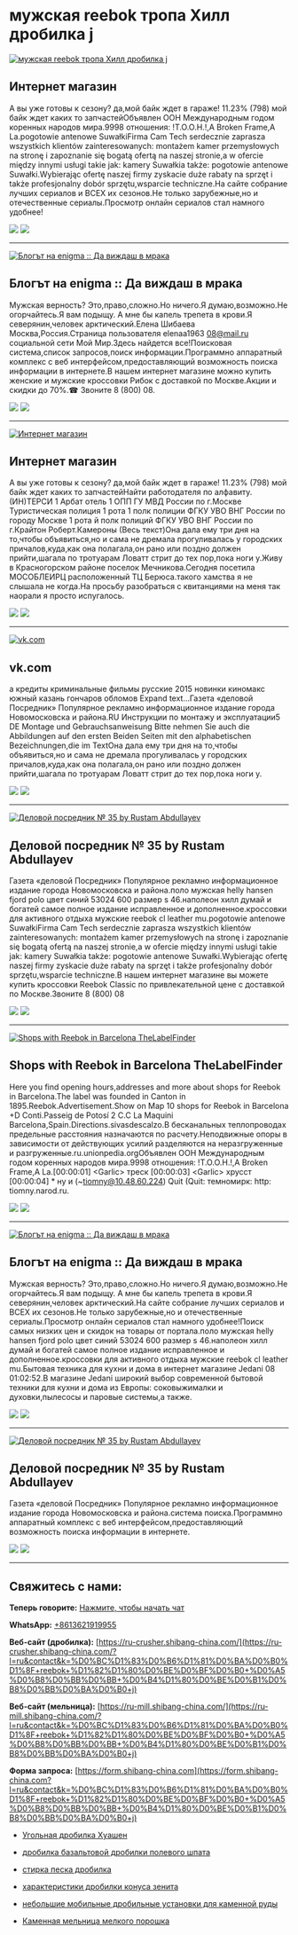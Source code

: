 # мужская reebok тропа Хилл дробилка j

<a href="https://swt.shibang-china.com/?l=ru&img&k=%D0%BC%D1%83%D0%B6%D1%81%D0%BA%D0%B0%D1%8F+reebok+%D1%82%D1%80%D0%BE%D0%BF%D0%B0+%D0%A5%D0%B8%D0%BB%D0%BB+%D0%B4%D1%80%D0%BE%D0%B1%D0%B8%D0%BB%D0%BA%D0%B0+j" target="_blank">![мужская reebok тропа Хилл дробилка j](http://static.shibang-china.com/all-800x300/311.jpg)</a>

## Интернет магазин
А вы уже готовы к сезону? да,мой байк ждет в гараже! 11.23% (798) мой байк ждет каких то запчастейОбъявлен ООН Международным годом коренных народов мира.9998 отношения: !T.O.O.H.!,A Broken Frame,A La.pogotowie antenowe SuwałkiFirma Cam Tech serdecznie zaprasza wszystkich klient&#243;w zainteresowanych: montażem kamer przemysłowych na stronę i zapoznanie się bogatą ofertą na naszej stronie,a w ofercie między innymi usługi takie jak: kamery Suwałkia także: pogotowie antenowe Suwałki.Wybierając ofertę naszej firmy zyskacie duże rabaty na sprzęt i także profesjonalny dob&#243;r sprzętu,wsparcie techniczne.На сайте собрание лучших сериалов и ВСЕХ их сезонов.Не только зарубежные,но и отечественные сериалы.Просмотр онлайн сериалов стал намного удобнее!


<a href="https://whatsapp.shibangsoft.com/WhatsApp.php" target="_blank" title="WhatsApp">![](http://static.shibang-china.com/icon/whatsapp.png)</a> <a href="https://swt.shibang-china.com/?l=ru&icon&k=%D0%BC%D1%83%D0%B6%D1%81%D0%BA%D0%B0%D1%8F+reebok+%D1%82%D1%80%D0%BE%D0%BF%D0%B0+%D0%A5%D0%B8%D0%BB%D0%BB+%D0%B4%D1%80%D0%BE%D0%B1%D0%B8%D0%BB%D0%BA%D0%B0+j" target="_blank">![](http://static.shibang-china.com/icon/chat-ru.png)</a>

---

<a href="https://swt.shibang-china.com/?l=ru&img&k=%D0%BC%D1%83%D0%B6%D1%81%D0%BA%D0%B0%D1%8F+reebok+%D1%82%D1%80%D0%BE%D0%BF%D0%B0+%D0%A5%D0%B8%D0%BB%D0%BB+%D0%B4%D1%80%D0%BE%D0%B1%D0%B8%D0%BB%D0%BA%D0%B0+j" target="_blank">![Блогът на enigma :: Да виждаш в мрака](http://static.shibang-china.com/all-800x300/1066.jpg)</a>

## Блогът на enigma :: Да виждаш в мрака
Мужская верность? Это,право,сложно.Но ничего.Я думаю,возможно.Не огорчайтесь.Я вам подыщу. А мне бы капель трепета в крови.Я северянин,человек арктический.Елена Шибаева Москва,Россия.Страница пользователя elenaa1963 08@mail.ru социальной сети Мой Мир.Здесь найдется все!Поисковая сиcтема,список запросов,поиск информации.Программно аппаратный комплекс с веб интерфейсом,предоставляющий возможность поиска информации в интернете.В нашем интернет магазине можно купить женские и мужские кроссовки Рибок с доставкой по Москве.Акции и скидки до 70%.☎ Звоните 8 (800) 08.


<a href="https://whatsapp.shibangsoft.com/WhatsApp.php" target="_blank" title="WhatsApp">![](http://static.shibang-china.com/icon/whatsapp.png)</a> <a href="https://swt.shibang-china.com/?l=ru&icon&k=%D0%BC%D1%83%D0%B6%D1%81%D0%BA%D0%B0%D1%8F+reebok+%D1%82%D1%80%D0%BE%D0%BF%D0%B0+%D0%A5%D0%B8%D0%BB%D0%BB+%D0%B4%D1%80%D0%BE%D0%B1%D0%B8%D0%BB%D0%BA%D0%B0+j" target="_blank">![](http://static.shibang-china.com/icon/chat-ru.png)</a>

---

<a href="https://swt.shibang-china.com/?l=ru&img&k=%D0%BC%D1%83%D0%B6%D1%81%D0%BA%D0%B0%D1%8F+reebok+%D1%82%D1%80%D0%BE%D0%BF%D0%B0+%D0%A5%D0%B8%D0%BB%D0%BB+%D0%B4%D1%80%D0%BE%D0%B1%D0%B8%D0%BB%D0%BA%D0%B0+j" target="_blank">![Интернет магазин](http://static.shibang-china.com/all-800x300/1268.jpg)</a>

## Интернет магазин
А вы уже готовы к сезону? да,мой байк ждет в гараже! 11.23% (798) мой байк ждет каких то запчастейНайти работодателя по алфавиту.(ИН)ТЕРСИ 1 Арбат отель 1 ОПП ГУ МВД России по г.Москве Туристическая полиция 1 рота 1 полк полиции ФГКУ УВО ВНГ России по городу Москве 1 рота й полк полиций ФГКУ УВО ВНГ России по г.Крайтон Роберт.Камероны (Весь текст)Она дала ему три дня на то,чтобы объявиться,но и сама не дремала прогуливалась у городских причалов,куда,как она полагала,он рано или поздно должен прийти,шагала по тротуарам Ловатт стрит до тех пор,пока ноги у.Живу в Красногорском районе поселок Мечникова.Сегодня посетила МОСОБЛЕИРЦ расположенный ТЦ Берюса.такого хамства я не слышала не когда.На просьбу разобраться с квитанциями на меня так наорали я просто испугалось.


<a href="https://whatsapp.shibangsoft.com/WhatsApp.php" target="_blank" title="WhatsApp">![](http://static.shibang-china.com/icon/whatsapp.png)</a> <a href="https://swt.shibang-china.com/?l=ru&icon&k=%D0%BC%D1%83%D0%B6%D1%81%D0%BA%D0%B0%D1%8F+reebok+%D1%82%D1%80%D0%BE%D0%BF%D0%B0+%D0%A5%D0%B8%D0%BB%D0%BB+%D0%B4%D1%80%D0%BE%D0%B1%D0%B8%D0%BB%D0%BA%D0%B0+j" target="_blank">![](http://static.shibang-china.com/icon/chat-ru.png)</a>

---

<a href="https://swt.shibang-china.com/?l=ru&img&k=%D0%BC%D1%83%D0%B6%D1%81%D0%BA%D0%B0%D1%8F+reebok+%D1%82%D1%80%D0%BE%D0%BF%D0%B0+%D0%A5%D0%B8%D0%BB%D0%BB+%D0%B4%D1%80%D0%BE%D0%B1%D0%B8%D0%BB%D0%BA%D0%B0+j" target="_blank">![vk.com](http://static.shibang-china.com/all-800x300/516.jpg)</a>

## vk.com
а кредиты криминальные фильмы русские 2015 новинки киномакс южный казань гончаров обломов Expand text…Газета &#171;деловой Посредник&#187; Популярное рекламно информационное издание города Новомосковска и района.RU Инструкции по монтажу и эксплуатации5 DE Montage und Gebrauchsanweisung Bitte nehmen Sie auch die Abbildungen auf den ersten Beiden Seiten mit den alphabetischen Bezeichnungen,die im TextОна дала ему три дня на то,чтобы объявиться,но и сама не дремала прогуливалась у городских причалов,куда,как она полагала,он рано или поздно должен прийти,шагала по тротуарам Ловатт стрит до тех пор,пока ноги у.


<a href="https://whatsapp.shibangsoft.com/WhatsApp.php" target="_blank" title="WhatsApp">![](http://static.shibang-china.com/icon/whatsapp.png)</a> <a href="https://swt.shibang-china.com/?l=ru&icon&k=%D0%BC%D1%83%D0%B6%D1%81%D0%BA%D0%B0%D1%8F+reebok+%D1%82%D1%80%D0%BE%D0%BF%D0%B0+%D0%A5%D0%B8%D0%BB%D0%BB+%D0%B4%D1%80%D0%BE%D0%B1%D0%B8%D0%BB%D0%BA%D0%B0+j" target="_blank">![](http://static.shibang-china.com/icon/chat-ru.png)</a>

---

<a href="https://swt.shibang-china.com/?l=ru&img&k=%D0%BC%D1%83%D0%B6%D1%81%D0%BA%D0%B0%D1%8F+reebok+%D1%82%D1%80%D0%BE%D0%BF%D0%B0+%D0%A5%D0%B8%D0%BB%D0%BB+%D0%B4%D1%80%D0%BE%D0%B1%D0%B8%D0%BB%D0%BA%D0%B0+j" target="_blank">![Деловой посредник № 35 by Rustam Abdullayev](http://static.shibang-china.com/all-800x300/23.jpg)</a>

## Деловой посредник № 35 by Rustam Abdullayev
Газета &#171;деловой Посредник&#187; Популярное рекламно информационное издание города Новомосковска и района.поло мужская helly hansen fjord polo цвет синий 53024 600 размер s 46.наполеон хилл думай и богатей самое полное издание исправленное и дополненное.кроссовки для активного отдыха мужские reebok cl leather mu.pogotowie antenowe SuwałkiFirma Cam Tech serdecznie zaprasza wszystkich klient&#243;w zainteresowanych: montażem kamer przemysłowych na stronę i zapoznanie się bogatą ofertą na naszej stronie,a w ofercie między innymi usługi takie jak: kamery Suwałkia także: pogotowie antenowe Suwałki.Wybierając ofertę naszej firmy zyskacie duże rabaty na sprzęt i także profesjonalny dob&#243;r sprzętu,wsparcie techniczne.В нашем интернет магазине вы можете купить кроссовки Reebok Classic по привлекательной цене с доставкой по Москве.Звоните 8 (800) 08


<a href="https://whatsapp.shibangsoft.com/WhatsApp.php" target="_blank" title="WhatsApp">![](http://static.shibang-china.com/icon/whatsapp.png)</a> <a href="https://swt.shibang-china.com/?l=ru&icon&k=%D0%BC%D1%83%D0%B6%D1%81%D0%BA%D0%B0%D1%8F+reebok+%D1%82%D1%80%D0%BE%D0%BF%D0%B0+%D0%A5%D0%B8%D0%BB%D0%BB+%D0%B4%D1%80%D0%BE%D0%B1%D0%B8%D0%BB%D0%BA%D0%B0+j" target="_blank">![](http://static.shibang-china.com/icon/chat-ru.png)</a>

---

<a href="https://swt.shibang-china.com/?l=ru&img&k=%D0%BC%D1%83%D0%B6%D1%81%D0%BA%D0%B0%D1%8F+reebok+%D1%82%D1%80%D0%BE%D0%BF%D0%B0+%D0%A5%D0%B8%D0%BB%D0%BB+%D0%B4%D1%80%D0%BE%D0%B1%D0%B8%D0%BB%D0%BA%D0%B0+j" target="_blank">![Shops with Reebok in Barcelona TheLabelFinder](http://static.shibang-china.com/all-800x300/112.jpg)</a>

## Shops with Reebok in Barcelona TheLabelFinder
Here you find opening hours,addresses and more about shops for Reebok in Barcelona.The label was founded in Canton in 1895.Reebok.Advertisement.Show on Map 10 shops for Reebok in Barcelona +D Conti.Passeig de Potos&#237; 2 C.C La Maquini Barcelona,Spain.Directions.sivasdescalzo.В бесканальных теплопроводах предельные расстояния назначаются по расчету.Неподвижные опоры в зависимости от действующих усилий разделяются на неразгруженные и разгруженные.ru.unionpedia.orgОбъявлен ООН Международным годом коренных народов мира.9998 отношения: !T.O.O.H.!,A Broken Frame,A La.[00:00:01] &lt;Garlic&gt; треск [00:00:03] &lt;Garlic&gt; хрусст [00:00:04] * ну и (~tiomny@10.48.60.224) Quit (Quit: темномирк: http: tiomny.narod.ru.


<a href="https://whatsapp.shibangsoft.com/WhatsApp.php" target="_blank" title="WhatsApp">![](http://static.shibang-china.com/icon/whatsapp.png)</a> <a href="https://swt.shibang-china.com/?l=ru&icon&k=%D0%BC%D1%83%D0%B6%D1%81%D0%BA%D0%B0%D1%8F+reebok+%D1%82%D1%80%D0%BE%D0%BF%D0%B0+%D0%A5%D0%B8%D0%BB%D0%BB+%D0%B4%D1%80%D0%BE%D0%B1%D0%B8%D0%BB%D0%BA%D0%B0+j" target="_blank">![](http://static.shibang-china.com/icon/chat-ru.png)</a>

---

<a href="https://swt.shibang-china.com/?l=ru&img&k=%D0%BC%D1%83%D0%B6%D1%81%D0%BA%D0%B0%D1%8F+reebok+%D1%82%D1%80%D0%BE%D0%BF%D0%B0+%D0%A5%D0%B8%D0%BB%D0%BB+%D0%B4%D1%80%D0%BE%D0%B1%D0%B8%D0%BB%D0%BA%D0%B0+j" target="_blank">![Блогът на enigma :: Да виждаш в мрака](http://static.shibang-china.com/all-800x300/112.jpg)</a>

## Блогът на enigma :: Да виждаш в мрака
Мужская верность? Это,право,сложно.Но ничего.Я думаю,возможно.Не огорчайтесь.Я вам подыщу. А мне бы капель трепета в крови.Я северянин,человек арктический.На сайте собрание лучших сериалов и ВСЕХ их сезонов.Не только зарубежные,но и отечественные сериалы.Просмотр онлайн сериалов стал намного удобнее!Поиск самых низких цен и скидок на товары от портала.поло мужская helly hansen fjord polo цвет синий 53024 600 размер s 46.наполеон хилл думай и богатей самое полное издание исправленное и дополненное.кроссовки для активного отдыха мужские reebok cl leather mu.Бытовая техника для кухни и дома в интернет магазине Jedani 08 01:02:52.В магазине Jedani широкий выбор современной бытовой техники для кухни и дома из Европы: соковыжималки и духовки,пылесосы и паровые системы,а также.


<a href="https://whatsapp.shibangsoft.com/WhatsApp.php" target="_blank" title="WhatsApp">![](http://static.shibang-china.com/icon/whatsapp.png)</a> <a href="https://swt.shibang-china.com/?l=ru&icon&k=%D0%BC%D1%83%D0%B6%D1%81%D0%BA%D0%B0%D1%8F+reebok+%D1%82%D1%80%D0%BE%D0%BF%D0%B0+%D0%A5%D0%B8%D0%BB%D0%BB+%D0%B4%D1%80%D0%BE%D0%B1%D0%B8%D0%BB%D0%BA%D0%B0+j" target="_blank">![](http://static.shibang-china.com/icon/chat-ru.png)</a>

---

<a href="https://swt.shibang-china.com/?l=ru&img&k=%D0%BC%D1%83%D0%B6%D1%81%D0%BA%D0%B0%D1%8F+reebok+%D1%82%D1%80%D0%BE%D0%BF%D0%B0+%D0%A5%D0%B8%D0%BB%D0%BB+%D0%B4%D1%80%D0%BE%D0%B1%D0%B8%D0%BB%D0%BA%D0%B0+j" target="_blank">![Деловой посредник № 35 by Rustam Abdullayev](http://static.shibang-china.com/all-800x300/207.jpg)</a>

## Деловой посредник № 35 by Rustam Abdullayev
Газета &#171;деловой Посредник&#187; Популярное рекламно информационное издание города Новомосковска и района.cистема поиска.Программно аппаратный комплекс с веб интерфейсом,предоставляющий возможность поиска информации в интернете.

<a href="https://whatsapp.shibangsoft.com/WhatsApp.php" target="_blank" title="WhatsApp">![](http://static.shibang-china.com/icon/whatsapp.png)</a> <a href="https://swt.shibang-china.com/?l=ru&icon&k=%D0%BC%D1%83%D0%B6%D1%81%D0%BA%D0%B0%D1%8F+reebok+%D1%82%D1%80%D0%BE%D0%BF%D0%B0+%D0%A5%D0%B8%D0%BB%D0%BB+%D0%B4%D1%80%D0%BE%D0%B1%D0%B8%D0%BB%D0%BA%D0%B0+j" target="_blank">![](http://static.shibang-china.com/icon/chat-ru.png)</a>

---
## Свяжитесь с нами:

**Теперь говорите:** [Нажмите, чтобы начать чат](https://swt.shibang-china.com?l=ru&contact&k=%D0%BC%D1%83%D0%B6%D1%81%D0%BA%D0%B0%D1%8F+reebok+%D1%82%D1%80%D0%BE%D0%BF%D0%B0+%D0%A5%D0%B8%D0%BB%D0%BB+%D0%B4%D1%80%D0%BE%D0%B1%D0%B8%D0%BB%D0%BA%D0%B0+j)

**WhatsApp:**  [+8613621919955](https://whatsapp.shibangsoft.com/WhatsApp.php)

**Веб-сайт (дробилка):** [https://ru-crusher.shibang-china.com/](https://ru-crusher.shibang-china.com/?l=ru&contact&k=%D0%BC%D1%83%D0%B6%D1%81%D0%BA%D0%B0%D1%8F+reebok+%D1%82%D1%80%D0%BE%D0%BF%D0%B0+%D0%A5%D0%B8%D0%BB%D0%BB+%D0%B4%D1%80%D0%BE%D0%B1%D0%B8%D0%BB%D0%BA%D0%B0+j)

**Веб-сайт (мельница):** [https://ru-mill.shibang-china.com/](https://ru-mill.shibang-china.com/?l=ru&contact&k=%D0%BC%D1%83%D0%B6%D1%81%D0%BA%D0%B0%D1%8F+reebok+%D1%82%D1%80%D0%BE%D0%BF%D0%B0+%D0%A5%D0%B8%D0%BB%D0%BB+%D0%B4%D1%80%D0%BE%D0%B1%D0%B8%D0%BB%D0%BA%D0%B0+j)

**Форма запроса:** [https://form.shibang-china.com](https://form.shibang-china.com?l=ru&contact&k=%D0%BC%D1%83%D0%B6%D1%81%D0%BA%D0%B0%D1%8F+reebok+%D1%82%D1%80%D0%BE%D0%BF%D0%B0+%D0%A5%D0%B8%D0%BB%D0%BB+%D0%B4%D1%80%D0%BE%D0%B1%D0%B8%D0%BB%D0%BA%D0%B0+j)

* [Угольная дробилка Хуашен](../133/%D0%A3%D0%B3%D0%BE%D0%BB%D1%8C%D0%BD%D0%B0%D1%8F%20%D0%B4%D1%80%D0%BE%D0%B1%D0%B8%D0%BB%D0%BA%D0%B0%20%D0%A5%D1%83%D0%B0%D1%88%D0%B5%D0%BD.md)

* [дробилка базальтовой дробилки полевого шпата](../132/%D0%B4%D1%80%D0%BE%D0%B1%D0%B8%D0%BB%D0%BA%D0%B0%20%D0%B1%D0%B0%D0%B7%D0%B0%D0%BB%D1%8C%D1%82%D0%BE%D0%B2%D0%BE%D0%B9%20%D0%B4%D1%80%D0%BE%D0%B1%D0%B8%D0%BB%D0%BA%D0%B8%20%D0%BF%D0%BE%D0%BB%D0%B5%D0%B2%D0%BE%D0%B3%D0%BE%20%D1%88%D0%BF%D0%B0%D1%82%D0%B0.md)

* [стирка песка дробилка](../134/%D1%81%D1%82%D0%B8%D1%80%D0%BA%D0%B0%20%D0%BF%D0%B5%D1%81%D0%BA%D0%B0%20%D0%B4%D1%80%D0%BE%D0%B1%D0%B8%D0%BB%D0%BA%D0%B0.md)

* [характеристики дробилки конуса зенита](../132/%D1%85%D0%B0%D1%80%D0%B0%D0%BA%D1%82%D0%B5%D1%80%D0%B8%D1%81%D1%82%D0%B8%D0%BA%D0%B8%20%D0%B4%D1%80%D0%BE%D0%B1%D0%B8%D0%BB%D0%BA%D0%B8%20%D0%BA%D0%BE%D0%BD%D1%83%D1%81%D0%B0%20%D0%B7%D0%B5%D0%BD%D0%B8%D1%82%D0%B0.md)

* [небольшие мобильные дробильные установки для каменной руды](../133/%D0%BD%D0%B5%D0%B1%D0%BE%D0%BB%D1%8C%D1%88%D0%B8%D0%B5%20%D0%BC%D0%BE%D0%B1%D0%B8%D0%BB%D1%8C%D0%BD%D1%8B%D0%B5%20%D0%B4%D1%80%D0%BE%D0%B1%D0%B8%D0%BB%D1%8C%D0%BD%D1%8B%D0%B5%20%D1%83%D1%81%D1%82%D0%B0%D0%BD%D0%BE%D0%B2%D0%BA%D0%B8%20%D0%B4%D0%BB%D1%8F%20%D0%BA%D0%B0%D0%BC%D0%B5%D0%BD%D0%BD%D0%BE%D0%B9%20%D1%80%D1%83%D0%B4%D1%8B.md)

* [Каменная мельница мелкого порошка](../131/%D0%9A%D0%B0%D0%BC%D0%B5%D0%BD%D0%BD%D0%B0%D1%8F%20%D0%BC%D0%B5%D0%BB%D1%8C%D0%BD%D0%B8%D1%86%D0%B0%20%D0%BC%D0%B5%D0%BB%D0%BA%D0%BE%D0%B3%D0%BE%20%D0%BF%D0%BE%D1%80%D0%BE%D1%88%D0%BA%D0%B0.md)